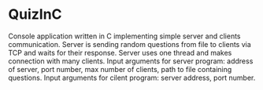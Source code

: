 # QuizInC
Console application written in C implementing simple server and clients communication. Server is sending random questions  from file to clients via TCP and waits for their response. Server uses one thread and makes connection with many clients.  Input arguments for server program: address of server, port number, max number of clients, path to file containing questions. Input arguments for cilent program: server address, port number.
